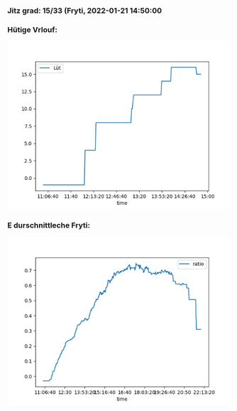 ### Jitz grad: 15/33 (Fryti, 2022-01-21 14:50:00

### Hütige Vrlouf:
![Graph](Today.png)

### E durschnittleche Fryti:
![Graph](Fryti.png)